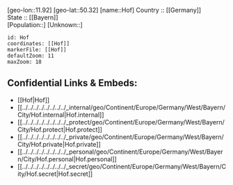 ﻿---
location: [50.32,11.92] 
mapzoom: [7,12] 
mapmarker: city 
type: City
tags:
- geo/City


SpocWebEntityId: 30970
isDeleted: false
confidential: public

---
[geo-lon::11.92] 
[geo-lat::50.32] 
[name::Hof] 
Country :: [[Germany]]  
State :: [[Bayern]]  
[Population::] 
[Unknown::] 


```leaflet
id: Hof
coordinates: [[Hof]] 
markerFile: [[Hof]] 
defaultZoom: 11 
maxZoom: 18
```


## Confidential Links & Embeds: 
- [[Hof|Hof]]  
- [[../../../../../../../../_internal/geo/Continent/Europe/Germany/West/Bayern/City/Hof.internal|Hof.internal]] 
- [[../../../../../../../../_protect/geo/Continent/Europe/Germany/West/Bayern/City/Hof.protect|Hof.protect]] 
- [[../../../../../../../../_private/geo/Continent/Europe/Germany/West/Bayern/City/Hof.private|Hof.private]] 
- [[../../../../../../../../_personal/geo/Continent/Europe/Germany/West/Bayern/City/Hof.personal|Hof.personal]] 
- [[../../../../../../../../_secret/geo/Continent/Europe/Germany/West/Bayern/City/Hof.secret|Hof.secret]] 
